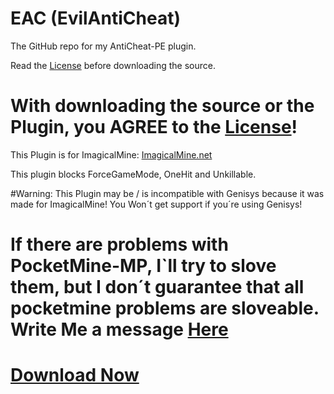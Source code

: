 # EAC (EvilAntiCheat)
The GitHub repo for my AntiCheat-PE plugin.

Read the [License](https://github.com/DarkWav/AntiCheat/blob/master/LICENSE) before downloading the source.

# With downloading the source or the Plugin, you AGREE to the [License](https://github.com/DarkWav/AntiCheat/blob/master/LICENSE.md)!

This Plugin is for ImagicalMine: [ImagicalMine.net](http://adf.ly/1YbrDu)

This plugin blocks ForceGameMode, OneHit and Unkillable.

#Warning: This Plugin may be / is incompatible with Genisys because it was made for ImagicalMine! You Won´t get support if you´re using Genisys!

# If there are problems with PocketMine-MP, I`ll try to slove them, but I don´t guarantee that all pocketmine problems are sloveable. Write Me a message [Here](https://github.com/DarkWav/EAC/issues/new)

# [Download Now](https://forums.imagicalmine.net/plugins/eac-evilanticheat.52/download?version=542)
